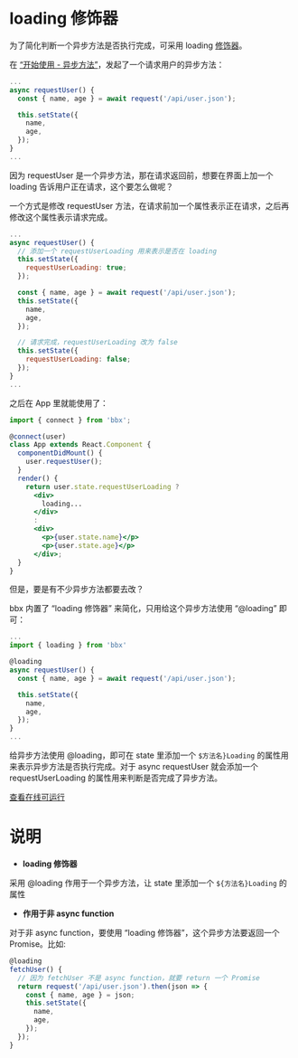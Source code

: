 # loading 修饰器

为了简化判断一个异步方法是否执行完成，可采用 loading [修饰器](http://es6.ruanyifeng.com/#docs/decorator)。

在 [“开始使用 - 异步方法”](async.html)，发起了一个请求用户的异步方法：

```jsx
...
async requestUser() {
  const { name, age } = await request('/api/user.json');

  this.setState({
    name,
    age,
  });
}
...
```

因为 requestUser 是一个异步方法，那在请求返回前，想要在界面上加一个 loading 告诉用户正在请求，这个要怎么做呢？

一个方式是修改 requestUser 方法，在请求前加一个属性表示正在请求，之后再修改这个属性表示请求完成。

```jsx
...
async requestUser() {
  // 添加一个 requestUserLoading 用来表示是否在 loading
  this.setState({
    requestUserLoading: true;
  });

  const { name, age } = await request('/api/user.json');
  this.setState({
    name,
    age,
  });

  // 请求完成，requestUserLoading 改为 false
  this.setState({
    requestUserLoading: false;
  });
}
...
```

之后在 App 里就能使用了：

```jsx
import { connect } from 'bbx';

@connect(user)
class App extends React.Component {
  componentDidMount() {
    user.requestUser();
  }
  render() {
    return user.state.requestUserLoading ?
      <div>
        loading...
      </div>
      :
      <div>
        <p>{user.state.name}</p>
        <p>{user.state.age}</p>
      </div>;
  }
}
```

但是，要是有不少异步方法都要去改？

bbx 内置了 “loading 修饰器” 来简化，只用给这个异步方法使用 “@loading” 即可：

```jsx
...
import { loading } from 'bbx'

@loading
async requestUser() {
  const { name, age } = await request('/api/user.json');

  this.setState({
    name,
    age,
  });
}
...
```

给异步方法使用 @loading，即可在 state 里添加一个 `$方法名}Loading` 的属性用来表示异步方法是否执行完成。对于 async requestUser 就会添加一个 requestUserLoading 的属性用来判断是否完成了异步方法。

[查看在线可运行](https://stackblitz.com/edit/bbx-example-loading)

# 说明

- **loading 修饰器**

采用 @loading 作用于一个异步方法，让 state 里添加一个 `${方法名}Loading` 的属性

- **作用于非 async function**

对于非 async function，要使用 “loading 修饰器”，这个异步方法要返回一个 Promise。比如:

```jsx
@loading
fetchUser() {
  // 因为 fetchUser 不是 async function，就要 return 一个 Promise
  return request('/api/user.json').then(json => {
    const { name, age } = json;
    this.setState({
      name,
      age,
    });
  });
}
```

